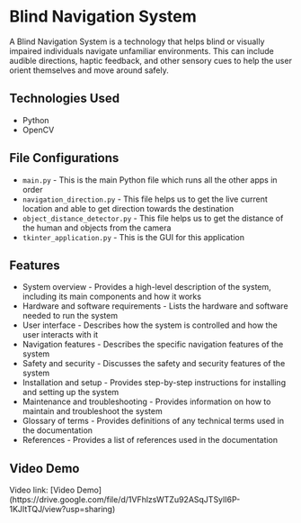 <!DOCTYPE html>
<html>

<head>
  <meta charset="UTF-8">
</head>
<body>

  <h1>Blind Navigation System</h1>

  <p>A Blind Navigation System is a technology that helps blind or visually impaired individuals navigate unfamiliar environments. This can include audible directions, haptic feedback, and other sensory cues to help the user orient themselves and move around safely.</p>

  <h2>Technologies Used</h2>

  <ul>
    <li>Python</li>
    <li>OpenCV</li>
  </ul>

  <h2>File Configurations</h2>

  <ul>
    <li><code>main.py</code> - This is the main Python file which runs all the other apps in order</li>
    <li><code>navigation_direction.py</code> - This file helps us to get the live current location and able to get direction towards the destination</li>
    <li><code>object_distance_detector.py</code> - This file helps us to get the distance of the human and objects from the camera</li>
    <li><code>tkinter_application.py</code> - This is the GUI for this application</li>
  </ul>

  <h2>Features</h2>

  <ul>
    <li>System overview - Provides a high-level description of the system, including its main components and how it works</li>
    <li>Hardware and software requirements - Lists the hardware and software needed to run the system</li>
    <li>User interface - Describes how the system is controlled and how the user interacts with it</li>
    <li>Navigation features - Describes the specific navigation features of the system</li>
    <li>Safety and security - Discusses the safety and security features of the system</li>
    <li>Installation and setup - Provides step-by-step instructions for installing and setting up the system</li>
    <li>Maintenance and troubleshooting - Provides information on how to maintain and troubleshoot the system</li>
    <li>Glossary of terms - Provides definitions of any technical terms used in the documentation</li>
    <li>References - Provides a list of references used in the documentation</li>
  </ul>

  <h2>Video Demo</h2>

  <p>Video link: [Video Demo](https://drive.google.com/file/d/1VFhlzsWTZu92ASqJTSylI6P-1KJItTQJ/view?usp=sharing)</p>

</body>

</html>
